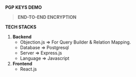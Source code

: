 **PGP KEYS DEMO**

> **END-TO-END ENCRYPTION**

**TECH STACKS**

1. **Backend**
   - Objection.js => For Query Builder & Relation Mapping.
   - Database => Postgresql
   - Server => Express.js
   - Language => Javascript
2. **Frontend**
   - React.js
